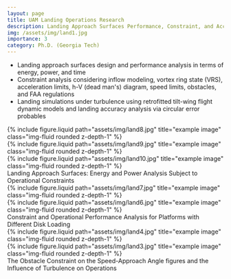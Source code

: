 ```yaml
---
layout: page
title: UAM Landing Operations Research
description: Landing Approach Surfaces Performance, Constraint, and Accuracy Analysis  
img: /assets/img/land1.jpg
importance: 3
category: Ph.D. (Georgia Tech)
---
```

 
 <!---UAM Landing Surface Design with Considerations about Energy, Power, and Constraints including Vortex Ring States, Dead Man's Diagram, Acceleration and Obstacle Limits, Influence of Turbulence to Landing Accuracy, Circular Error Probables To investigate UAM landing approach operations, the following research activities were conducted:  class="col-sm mt-2 mt-md-0" "assets/img/land1.jpg" title="example image" 
class="col-sm mt-2 mt-md-0" "assets/img/land2.jpg" title="example image" 
Motivation and High Level Objectives --->
 
 - Landing approach surfaces design and performance analysis in terms of energy, power, and time 
 - Constraint analysis considering inflow modeling, vortex ring state (VRS), acceleration limits, h-V (dead man's) diagram, speed limits, obstacles, and FAA regulations
 - Landing simulations under turbulence using retrofitted tilt-wing flight dynamic models and landing accuracy analysis via circular error probables
  
<div class="row">
    <div class="col-sm mt-3 mt-md-0">
        {% include figure.liquid path="assets/img/land8.jpg" title="example image" class="img-fluid rounded z-depth-1" %}
    </div>
    <div class="col-sm mt-3 mt-md-0">
        {% include figure.liquid path="assets/img/land9.jpg" title="example image" class="img-fluid rounded z-depth-1" %}
    </div>
    <div class="col-sm mt-3 mt-md-0">
        {% include figure.liquid path="assets/img/land10.jpg" title="example image" class="img-fluid rounded z-depth-1" %}
    </div>
</div>
<div class="caption">
    Landing Approach Surfaces: Energy and Power Analysis Subject to Operational Constraints
</div>


<div class="row">
    <div class="col-sm mt-2 mt-md-0">
        {% include figure.liquid path="assets/img/land7.jpg" title="example image" class="img-fluid rounded z-depth-1" %}
    </div>
    <div class="col-sm mt-2 mt-md-0">
        {% include figure.liquid path="assets/img/land6.jpg" title="example image" class="img-fluid rounded z-depth-1" %}
    </div>
</div>
<div class="caption">
        Constraint and Operational Performance Analysis for Platforms with Different Disk Loading
</div>
 
 <div class="row"> 
     <div class="col-sm mt-2 mt-md-0">
        {% include figure.liquid path="assets/img/land4.jpg" title="example image" class="img-fluid rounded z-depth-1" %}
    </div>
    <div class="col-sm mt-2 mt-md-0">
        {% include figure.liquid path="assets/img/land3.jpg" title="example image" class="img-fluid rounded z-depth-1" %}
    </div>
</div>
<div class="caption">
   The Obstacle Constraint on the Speed-Approach Angle figures and the Influence of Turbulence on Operations
</div>
 
